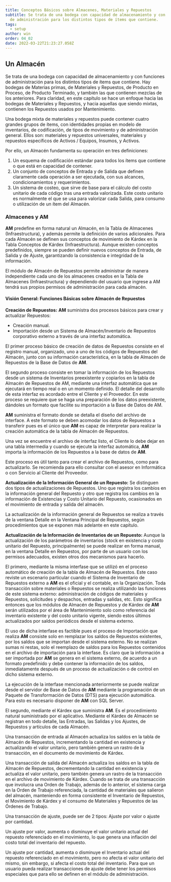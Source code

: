 ```yaml
---
title: Conceptos Básicos sobre Almacenes, Materiales y Repuestos
subtitle: Se trata de una bodega con capacidad de almacenamiento y con funciones
  de administración para los distintos tipos de ítems que contiene.
tags:
  - setup
author: win
order: 04_02
date: 2022-03-22T21:23:27.058Z
---
```

## Un Almacén

Se trata de una bodega con capacidad de almacenamiento y con funciones de administración para los distintos tipos de ítems que contiene. Hay bodegas de Materias primas, de Materiales y Repuestos, de Producto en Proceso, de Producto Terminado, y también las que contienen mezclas de los anteriores. Para claridad, en este capítulo se hace un enfoque hacia las bodegas de Materiales y Repuestos, y hacia aquellas que siendo mixtas, contienen los Repuestos usados por Mantenimiento.

Una bodega mixta de materiales y repuestos puede contener cuatro grandes grupos de ítems, con identidades propias en modelo de inventarios, de codificación, de tipos de movimiento y de administración general. Ellos son: materiales y repuestos universales, materiales y repuestos específicos de Activos / Equipos, Insumos, y Activos.

Por ello, un Almacén fundamenta su operación en tres definiciones:

1. Un esquema de codificación estándar para todos los ítems que contiene o que está en capacidad de contener.
2. Un  conjunto  de  conceptos  de  Entrada  y  de  Salida  que  definen  claramente  cada operación a ser ejecutada, con sus alcances, condicionamientos y requerimientos.
3. Un sistema de costeo, que sirve de base para el cálculo del costo unitario de  cada código tras una entrada valorizada. Este costo unitario es normalmente el que se usa para valorizar cada Salida, para consumo o utilización de un ítem del Almacén.

### Almacenes y AM

**AM** predefine en forma natural un Almacén, en la Tabla de Almacenes (Infraestructura), y además permite la definición de varios adicionales. Para cada Almacén se definen sus conceptos de movimiento de  Kárdex  en la Tabla Conceptos de Kárdex (Infraestructura). Aunque existen  conceptos predefinidos, siempre se pueden definir nuevos conceptos de Entrada, de Salida y de Ajuste, garantizando la consistencia e integridad de la información.

El módulo de  Almacén de Repuestos permite administrar de manera independiente cada uno de los almacenes creados en la Tabla de Almacenes (Infraestructura) y dependiendo del usuario que ingrese a AM tendrá sus propios permisos de administración para cada almacén.

#### Visión General: Funciones Básicas sobre Almacén de Repuestos

**Creación de Repuestos:** **AM** suministra dos procesos básicos para crear y actualizar Repuestos:

- Creación manual.
- Importación desde un Sistema de Almacén/Inventario de Repuestos  corporativo externo a través de una interfaz automática.

El primer proceso básico de creación de datos de Repuestos consiste en el   registro manual, organizado, uno a uno de los códigos de Repuestos del Almacén, junto con su información característica, en la tabla de Almacén de Repuestos de la Base de Datos de **AM**.

El segundo proceso consiste en tomar la información de los Repuestos desde un sistema de Inventarios preexistente y copiarlos en la tabla de Almacén de Repuestos de AM, mediante una interfaz automática que se ejecutará en tiempo real o en un momento definido. El detalle del desarrollo de esta interfaz es acordado entre el Cliente y el Proveedor. En este proceso se requiere que se haga una preparación de los datos preexistente, dándoles un formato que facilite su importación a la Base de Datos de AM.

**AM** suministra el formato donde se detalla el diseño del archivo de interface. A este formato se deben acomodar los datos de Repuestos a transferir pues es el único que **AM** es capaz de interpretar para  realizar la creación automática de la tabla de Almacén de Repuestos.

Una vez se encuentre el archivo de interfaz listo, el Cliente lo debe dejar en una tabla intermedia y cuando se ejecute la interfaz automática, **AM** importa la información de los Repuestos a la base de datos de **AM**.

Este proceso es útil tanto para crear el archivo de Repuestos, como para actualizarlo. Se recomienda para ello consultar con el asesor en Informática o con Servicio al Cliente del Proveedor.

**Actualización de la Información General de un Repuesto:** Se distinguen dos tipos  de actualizaciones de Repuestos. Uno que registra los cambios en la información general del Repuesto y otro que registra los cambios en la información de Existencias y Costo Unitario del Repuesto, ocasionados en el movimiento de entrada y salida del almacén.

La actualización de la información general de Repuestos se realiza a través de la ventana Detalle en la Ventana Principal de Repuestos, según procedimientos que se exponen más adelante en este capítulo.

**Actualización de la Información de Inventarios de un Repuesto:**   Aunque la actualización de los parámetros de inventarios (stock  en  existencia y costo unitario del Repuesto, principalmente) se puede realizar en forma manual, en la ventana Detalle en Repuestos,  por  parte  de  un  usuario  con los permisos adecuados,  existen  otros  dos mecanismos para hacerlo.

El  primero,  mediante la  misma  interfase  que  se  utilizó  en  el  proceso  automático  de creación de la tabla de Almacén de Repuestos.  Este caso reviste un escenario  particular cuando el Sistema de Inventario de Repuestos externo a **AM** es el oficial y el contable, en la Organización. Toda  transacción sobre materiales o Repuestos  se  realiza  utilizando  las funciones de este sistema externo: administración de códigos  de materiales y Repuestos, solicitudes y despachos, entradas y salidas, etc. Esto  significa entonces que los módulos de Almacén de Repuestos y de Kárdex de **AM** serán  utilizados por el área de Mantenimiento solo como referencia del inventario existente y  del costo unitario vigente, siendo estos últimos actualizados por saldos periódicos desde el sistema externo.

El uso de dicha interfase es factible pues el proceso de Importación que realiza  **AM** consiste solo en  remplazar los saldos  de  Repuestos  existentes,  por  los  saldos  que  se importan desde el sistema externo. No se realizan sumas ni restas, solo el reemplazo de saldos para los Repuestos contenidos en el archivo de  importación para la interfase.  Es claro que  la información a ser importada por **AM** se genera en el sistema externo, de acuerdo a un formato predefinido y debe contener la información de los saldos, inmediatamente después de un proceso de actualización o de control en dicho sistema externo.

La ejecución de la interfase mencionada anteriormente se puede realizar desde el servidor de Base de Datos de **AM** mediante la programación de un Paquete de Transformación de Datos (DTS) para ejecución automática. Para esto es necesario disponer de **AM** con SQL Server.

El  segundo,  mediante  el  Kárdex  que  suministra  **AM**. Es  el  procedimiento   natural suministrado por el aplicativo. Mediante el Kárdex de Almacén se registran en todo detalle, las Entradas, las Salidas y los Ajustes, de Repuestos y artículos de cada Almacén.

Una transacción de entrada al Almacén actualiza los saldos en la tabla de Almacén de Repuestos, incrementando  la  cantidad  en  existencia  y  actualizando  el  valor  unitario,  pero  también genera un rastro de la transacción, en el documento de movimiento de Kárdex.

Una transacción de salida del Almacén actualiza los saldos en la tabla  de Almacén de Repuestos, decrementando la cantidad en existencia y actualiza el valor unitario, pero también genera un rastro de la transacción en el archivo de movimiento de Kárdex. Cuando se trata de una transacción que involucra una Orden de Trabajo, además de  lo anterior, el sistema carga en la  Orden  de Trabajo referenciada,  la  cantidad de  materiales que  salieron del almacén, manteniendo en forma consistente el Inventario de Repuestos, el Movimiento de Kárdex y el consumo de Materiales y Repuestos de las Órdenes de Trabajo.

Una transacción de ajuste, puede ser de 2 tipos: Ajuste por valor o ajuste por cantidad. 

Un ajuste por valor, aumenta o disminuye el valor unitario actual del repuesto referenciado en el movimiento, lo que genera una inflación del costo total del  inventario del repuesto. 

Un ajuste por cantidad, aumenta o disminuye el Inventario actual del repuesto referenciado en el movimiento, pero no afecta el valor unitario del  mismo, sin embargo, si afecta el costo total del inventario. Para que un usuario pueda realizar transacciones de ajuste debe tener los permisos especiales que para ello se definen en el módulo de administración.
